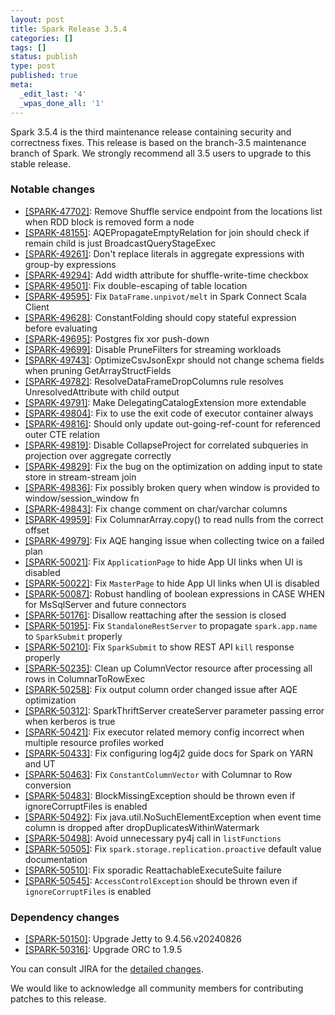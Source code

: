 ```yaml
---
layout: post
title: Spark Release 3.5.4
categories: []
tags: []
status: publish
type: post
published: true
meta:
  _edit_last: '4'
  _wpas_done_all: '1'
---
```


Spark 3.5.4 is the third maintenance release containing security and correctness fixes. This release is based on the branch-3.5 maintenance branch of Spark. We strongly recommend all 3.5 users to upgrade to this stable release.

### Notable changes

- [[SPARK-47702]](https://issues.apache.org/jira/browse/SPARK-47702): Remove Shuffle service endpoint from the locations list when RDD block is removed form a node
- [[SPARK-48155]](https://issues.apache.org/jira/browse/SPARK-48155): AQEPropagateEmptyRelation for join should check if remain child is just BroadcastQueryStageExec
- [[SPARK-49261]](https://issues.apache.org/jira/browse/SPARK-49261): Don't replace literals in aggregate expressions with group-by expressions
- [[SPARK-49294]](https://issues.apache.org/jira/browse/SPARK-49294): Add width attribute for shuffle-write-time checkbox
- [[SPARK-49501]](https://issues.apache.org/jira/browse/SPARK-49501): Fix double-escaping of table location
- [[SPARK-49595]](https://issues.apache.org/jira/browse/SPARK-49595): Fix `DataFrame.unpivot/melt` in Spark Connect Scala Client
- [[SPARK-49628]](https://issues.apache.org/jira/browse/SPARK-49628): ConstantFolding should copy stateful expression before evaluating
- [[SPARK-49695]](https://issues.apache.org/jira/browse/SPARK-49695): Postgres fix xor push-down
- [[SPARK-49699]](https://issues.apache.org/jira/browse/SPARK-49699): Disable PruneFilters for streaming workloads
- [[SPARK-49743]](https://issues.apache.org/jira/browse/SPARK-49743): OptimizeCsvJsonExpr should not change schema fields when pruning GetArrayStructFields
- [[SPARK-49782]](https://issues.apache.org/jira/browse/SPARK-49782): ResolveDataFrameDropColumns rule resolves UnresolvedAttribute with child output
- [[SPARK-49791]](https://issues.apache.org/jira/browse/SPARK-49791): Make DelegatingCatalogExtension more extendable
- [[SPARK-49804]](https://issues.apache.org/jira/browse/SPARK-49804): Fix to use the exit code of executor container always
- [[SPARK-49816]](https://issues.apache.org/jira/browse/SPARK-49816): Should only update out-going-ref-count for referenced outer CTE relation
- [[SPARK-49819]](https://issues.apache.org/jira/browse/SPARK-49819): Disable CollapseProject for correlated subqueries in projection over aggregate correctly
- [[SPARK-49829]](https://issues.apache.org/jira/browse/SPARK-49829): Fix the bug on the optimization on adding input to state store in stream-stream join
- [[SPARK-49836]](https://issues.apache.org/jira/browse/SPARK-49836): Fix possibly broken query when window is provided to window/session_window fn
- [[SPARK-49843]](https://issues.apache.org/jira/browse/SPARK-49843): Fix change comment on char/varchar columns
- [[SPARK-49959]](https://issues.apache.org/jira/browse/SPARK-49959): Fix ColumnarArray.copy() to read nulls from the correct offset
- [[SPARK-49979]](https://issues.apache.org/jira/browse/SPARK-49979): Fix AQE hanging issue when collecting twice on a failed plan
- [[SPARK-50021]](https://issues.apache.org/jira/browse/SPARK-50021): Fix `ApplicationPage` to hide App UI links when UI is disabled
- [[SPARK-50022]](https://issues.apache.org/jira/browse/SPARK-50022): Fix `MasterPage` to hide App UI links when UI is disabled
- [[SPARK-50087]](https://issues.apache.org/jira/browse/SPARK-50087): Robust handling of boolean expressions in CASE WHEN for MsSqlServer and future connectors
- [[SPARK-50176]](https://issues.apache.org/jira/browse/SPARK-50176): Disallow reattaching after the session is closed
- [[SPARK-50195]](https://issues.apache.org/jira/browse/SPARK-50195): Fix `StandaloneRestServer` to propagate `spark.app.name` to `SparkSubmit` properly
- [[SPARK-50210]](https://issues.apache.org/jira/browse/SPARK-50210): Fix `SparkSubmit` to show REST API `kill` response properly
- [[SPARK-50235]](https://issues.apache.org/jira/browse/SPARK-50235): Clean up ColumnVector resource after processing all rows in ColumnarToRowExec
- [[SPARK-50258]](https://issues.apache.org/jira/browse/SPARK-50258): Fix output column order changed issue after AQE optimization
- [[SPARK-50312]](https://issues.apache.org/jira/browse/SPARK-50312): SparkThriftServer createServer parameter passing error when kerberos is true
- [[SPARK-50421]](https://issues.apache.org/jira/browse/SPARK-50421): Fix executor related memory config incorrect when multiple resource profiles worked
- [[SPARK-50433]](https://issues.apache.org/jira/browse/SPARK-50433): Fix configuring log4j2 guide docs for Spark on YARN and UT
- [[SPARK-50463]](https://issues.apache.org/jira/browse/SPARK-50463): Fix `ConstantColumnVector` with Columnar to Row conversion
- [[SPARK-50483]](https://issues.apache.org/jira/browse/SPARK-50483): BlockMissingException should be thrown even if ignoreCorruptFiles is enabled
- [[SPARK-50492]](https://issues.apache.org/jira/browse/SPARK-50492): Fix java.util.NoSuchElementException when event time column is dropped after dropDuplicatesWithinWatermark
- [[SPARK-50498]](https://issues.apache.org/jira/browse/SPARK-50498): Avoid unnecessary py4j call in `listFunctions`
- [[SPARK-50505]](https://issues.apache.org/jira/browse/SPARK-50505): Fix `spark.storage.replication.proactive` default value documentation
- [[SPARK-50510]](https://issues.apache.org/jira/browse/SPARK-50510): Fix sporadic ReattachableExecuteSuite failure
- [[SPARK-50545]](https://issues.apache.org/jira/browse/SPARK-50545): `AccessControlException` should be thrown even if `ignoreCorruptFiles` is enabled

### Dependency changes

- [[SPARK-50150]](https://issues.apache.org/jira/browse/SPARK-50150): Upgrade Jetty to 9.4.56.v20240826
- [[SPARK-50316]](https://issues.apache.org/jira/browse/SPARK-50316): Upgrade ORC to 1.9.5

You can consult JIRA for the [detailed changes](https://s.apache.org/spark-3.5.4).

We would like to acknowledge all community members for contributing patches to this release.

